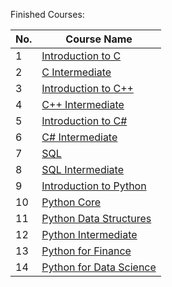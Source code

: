 Finished Courses:

| No. | Course Name |
|-----|-------------|
|1|<a href="https://github.com/KGrants/Sololearn/tree/main/Introduction%20to%20C">Introduction to C</a>|
|2|<a href="https://github.com/KGrants/Sololearn/tree/main/C%20Intermediate"> C Intermediate</a>|
|3|<a href="https://github.com/KGrants/Sololearn/tree/main/Introduction%20to%20C%2B%2B">Introduction to C++</a>|
|4|<a href="https://github.com/KGrants/Sololearn/tree/main/C%2B%2B%20Intermediate"> C++ Intermediate</a>|
|5|<a href="https://github.com/KGrants/Sololearn/tree/main/Introduction%20to%20C%23"> Introduction to C#</a>|
|6|<a href="https://github.com/KGrants/Sololearn/tree/main/C%23%20Intermediate"> C# Intermediate</a>|
|7|<a href="https://github.com/KGrants/Sololearn/tree/main/SQL"> SQL</a>|
|8|<a href="https://github.com/KGrants/Sololearn/tree/main/SQL%20Intermediate"> SQL Intermediate</a>|
|9|<a href="https://github.com/KGrants/Sololearn/tree/main/Introduction%20to%20Python"> Introduction to Python</a>|
|10|<a href="https://github.com/KGrants/Sololearn/tree/main/Python%20Core"> Python Core</a>|
|11|<a href="https://github.com/KGrants/Sololearn/tree/main/Python%20Data%20Structures"> Python Data Structures</a>|
|12|<a href="https://github.com/KGrants/Sololearn/tree/main/Python%20Intermediate"> Python Intermediate</a>|
|13|<a href="https://github.com/KGrants/Sololearn/tree/main/Python%20fir%20Finance"> Python for Finance</a>|
|14|<a href="https://github.com/KGrants/Sololearn/tree/main/Python%20for%20Data%20Science"> Python for Data Science</a>|
